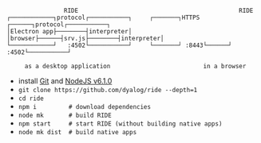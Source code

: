                     RIDE                                             RIDE
    ┌────────────┐protocol┌───────────┐     ┌───────┐HTTPS ┌──────┐protocol┌───────────┐
    │Electron app├────────┤interpreter│     │browser├──────┤srv.js├────────┤interpreter│
    └────────────┘   :4502└───────────┘     └───────┘ :8443└──────┘   :4502└───────────┘

         as a desktop application                          in a browser

* install [Git](https://git-scm.com/downloads) and [NodeJS v6.1.0](https://nodejs.org/download/release/v6.1.0/)
* `git clone https://github.com/dyalog/ride --depth=1`
* `cd ride`
* `npm i         # download dependencies`
* `node mk       # build RIDE`
* `npm start     # start RIDE (without building native apps)`
* `node mk dist  # build native apps`
